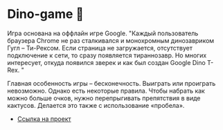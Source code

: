 # Dino-game 🦖

Игра основана на оффлайн игре Google. 
"Каждый пользователь браузера Chrome не раз сталкивался и монохромным динозавриком Гугл – Ти-Рексом. Если страница не загружается, отсутствует подключение к сети, то сразу появляется тираннозавр. Но многих интересует, откуда появился зверек и как был создан Google Dino T-Rex. "

Главная особенность игры – бесконечность. Выиграть или проиграть невозможно. Однако есть некоторые правила. Чтобы набрать как можно больше очков, нужно перепрыгивать препятствия в виде кактусов. Делается это также с использование «пробела».


- [Ссылка на проект](https://mintolime.github.io/dino-game/)